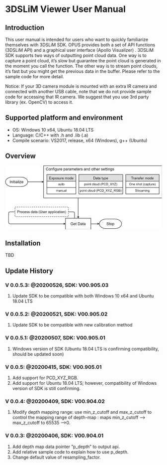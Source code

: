 # 3DSLiM Viewer User Manual

## Introduction

This user manual is intended for users who want to quickly familiarize themselves with 3DSLiM SDK. OPUS provides both a set of API functions (3DSLiM API) and a graphical user interface (Apollo Visualizer) . 3DSLiM SDK supports two ways of outputting point cloud data. One way is to capture a point cloud, it’s slow but guarantee the point cloud is generated in the moment you call the function. The other way is to stream point clouds, it’s fast but you might get the previous data in the buffer. Please refer to the sample code for more detail.

Notice: If your 3D camera module is mounted with an extra IR camera and connected with another USB cable, note that we do not provide sample code for accessing that IR camera. We suggest that you use 3rd party library (ex. OpenCV) to access it.

## Supported platform and environment

- OS: Windows 10 x64, Ubuntu 18.04 LTS
- Language: C/C++ with .h and .lib (.a)
- Compile scenario: VS2017, release, x64 (Windows), g++ (Ubuntu)

## Overview

![Overview](Document/Overview.png)

<!--There’s one more data type called IR_IMG for only receiving IR images, but it’s only useful for testing if the IR camera is working properly-->

## Installation

TBD

## Update History

### V 0.0.5.3: @20200526, SDK: V00.905.03

1. Update SDK to be compatible with both Windows 10 x64 and Ubuntu 18.04 LTS

 

### V 0.0.5.2: @20200521, SDK: V00.905.02

1. Update SDK to be compatible with new calibration method

 

### V 0.0.5.1: @20200507, SDK: V00.905.01

1. Windows version of SDK (Ubuntu 18.04 LTS is confirming compatibility, should be updated soon)

 

### V 0.0.5: @20200415, SDK: V00.905.01

1. Add support for PCD_XYZ_RGB.
2. Add support for Ubuntu 18.04 LTS; however, compatibility of Windows version of SDK is still confirming.

 

### V 0.0.4: @20200409, SDK: V00.904.02

1. Modify depth mapping range: use min_z_cutoff and max_z_cutoff to control the mapping range of depth-map : maps min_z_cutoff --> max_z_cutoff to 65535 -->0. 

   

### V 0.0.3: @20200406, SDK: V00.904.01

1. Add depth map data pointer ”p_depth” to output api.
2. Add relative sample code to explain how to use p_depth.
3. Change default value of resampling_factor.